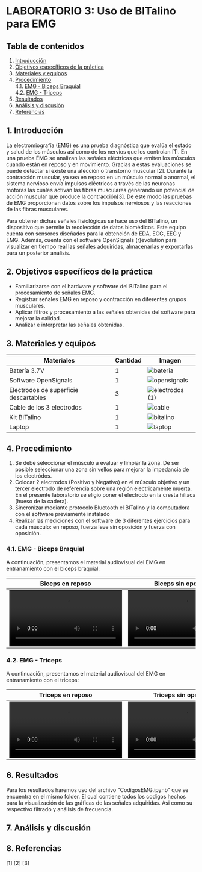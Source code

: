 # **LABORATORIO 3: Uso de BITalino para EMG**

## **Tabla de contenidos**

1. [Introducción](#id1)
2. [Objetivos específicos de la práctica](#id2)
3. [Materiales y equipos](#id3)
4. [Procedimiento](#id4)\
     4.1. [EMG - Biceps Braquial](#id5)\
     4.2. [EMG - Triceps](#id6)
5. [Resultados](#id7)
6. [Análisis y discusión](#id8)
7. [Referencias](#id9)

## **1. Introducción** <a name="id1"></a>
La electromiografía (EMG) es una prueba diagnóstica que evalúa el estado y salud de los músculos así como de los nervios que los controlan [1].
En una prueba EMG se analizan las señales eléctricas que emiten los músculos cuando están en reposo y en movimiento. Gracias a estas evaluaciones se puede detectar si existe una afección o transtorno muscular [2].
Durante la contracción muscular, ya sea en reposo en un músculo normal o anormal, el sistema nervioso envía impulsos eléctricos a través de las neuronas motoras las cuales activan las fibras musculares generando un potencial de acción muscular que produce la contracción[3]. De este modo las pruebas de EMG proporcionan datos sobre los impulsos nerviosos y las reacciones de las fibras musculares.

Para obtener dichas señales fisiológicas se hace uso del BITalino, un dispositivo que permite la recolección de datos biomédicos. Este equipo cuenta con sensores diseñados para la obtención de EDA, ECG, EEG y EMG. Además, cuenta con el software OpenSignals (r)evolution para visualizar en tiempo real las señales adquiridas, almacenarlas y exportarlas para un posterior análisis. 


## **2. Objetivos específicos de la práctica** <a name="id2"></a>
* Familiarizarse con el hardware y software del BITalino para el procesamiento de señales EMG.
* Registrar señales EMG en reposo y contracción en diferentes grupos musculares.
* Aplicar filtros y procesamiento a las señales obtenidas del software para mejorar la calidad.
* Analizar e interpretar las señales obtenidas.


## **3. Materiales y equipos** <a name="id3"></a>

| Materiales                                   | Cantidad | Imagen                          |
|----------------------------------------------|----------|---------------------------------|
| Batería 3.7V                                 | 1        | ![bateria](https://github.com/user-attachments/assets/25fe9643-a7fa-4bd9-85ad-e1ce78a926ab) |
| Software OpenSignals                         | 1        | ![opensignals](https://github.com/user-attachments/assets/270de790-173f-42fc-9960-5b12a7fff042) |
| Electrodos de superficie descartables        | 3        | ![electrodos (1)](https://github.com/user-attachments/assets/2e58ad27-7c4a-4336-9fdf-fe54129be397) |
| Cable de los 3 electrodos                    | 1        | ![cable](https://github.com/user-attachments/assets/2d397e32-3ec4-4982-91fe-0d6855e3aec0) |
| Kit BITalino                                 | 1        | ![bitalino](https://github.com/user-attachments/assets/a60c127f-27c2-4a03-b852-454d23f54163) |
| Laptop                                       | 1        | ![laptop](https://github.com/user-attachments/assets/c1394461-1a65-41fc-b6f4-8d8ae5b3b37b) |

## **4. Procedimiento** <a name="id4"></a>
1. Se debe seleccionar el músculo a evaluar y limpiar la zona. De ser posible seleccionar una zona sin vellos para mejorar la impedancia de los electródos.
2. Colocar 2 electrodos (Positivo y Negativo) en el músculo objetivo y un tercer electrodo de referencia sobre una región electricamente muerta. En el presente laboratorio se eligio poner el electrodo en la cresta hiliaca (hueso de la cadera).
3. Sincronizar mediante protocolo Bluetooth el BITalino y la computadora con el software previamente instalado
4. Realizar las mediciones con el software de 3 diferentes ejercicios para cada músculo: en reposo, fuerza leve sin oposición y fuerza con oposición.
   
### **4.1. EMG - Biceps Braquial** <a name="id5"></a>

A continuación, presentamos el material audiovisual del EMG en entranamiento con el biceps braquial:

<div align="center">
 
|  **Biceps en reposo**  | **Biceps sin oposición** | **Biceps con oposición** |
|:----------------------:|:------------------------:|:------------------------:|
| <video src="https://github.com/user-attachments/assets/a20d28f2-9160-462d-9f0d-921bce4582ed"></video> | <video src="https://github.com/user-attachments/assets/e34ea912-98a3-4a99-8bbd-69a006e5b189"></video> | <video src="https://github.com/user-attachments/assets/582a7d62-79ef-40fb-a2c3-521d561ef5de"></video> |

</div>


### **4.2. EMG - Triceps** <a name="id6"></a>

A continuación, presentamos el material audiovisual del EMG en entranamiento con el triceps:

<div align="center">
 
|  **Triceps en reposo**  | **Triceps sin oposición** | **Triceps con oposición** |
|:----------------------:|:------------------------:|:------------------------:|
| <video src="https://github.com/user-attachments/assets/122f538e-1267-4ab4-ba6d-a0584519151f" controls></video> | <video src="https://github.com/user-attachments/assets/5412d4e4-d70a-40e8-b306-6c804fc63fcb" controls></video> | <video src="https://github.com/user-attachments/assets/dc13e13e-e735-4437-a025-f35a0cd603c7" controls></video> |

</div>




## **6. Resultados** <a name="id7"></a>

Para los resultados haremos uso del archivo "CodigosEMG.ipynb" que se encuentra en el mismo folder. El cual contiene todos los codigos hechos para la visualización de las gráficas de las señales adquiridas. Asi como su respectivo filtrado y análisis de frecuencia.

## **7. Análisis y discusión** <a name="id8"></a>


## **8. Referencias** <a name="id9"></a>
[1]
[2]
[3]
